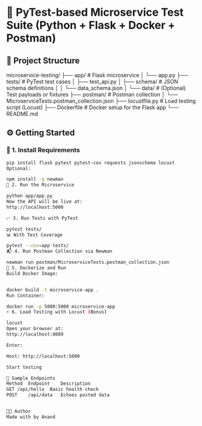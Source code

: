 # 🧪 PyTest-based Microservice Test Suite (Python + Flask + Docker + Postman)

## 🧱 Project Structure

microservice-testing/
├── app/ # Flask microservice
│ └── app.py
├── tests/ # PyTest test cases
│ ├── test_api.py
│ ├── schema/ # JSON schema definitions
│ │ └── data_schema.json
│ └── data/ # (Optional) Test payloads or fixtures
├── postman/ # Postman collection
│ └── MicroserviceTests.postman_collection.json
├── locustfile.py # Load testing script (Locust)
├── Dockerfile # Docker setup for the Flask app
└── README.md

## ⚙️ Getting Started

### 🔧 1. Install Requirements

```bash
pip install flask pytest pytest-cov requests jsonschema locust
Optional:

npm install -g newman
🚦 2. Run the Microservice

python app/app.py
Now the API will be live at:
http://localhost:5000

✅ 3. Run Tests with PyTest

pytest tests/
📊 With Test Coverage

pytest --cov=app tests/
📬 4. Run Postman Collection via Newman

newman run postman/MicroserviceTests.postman_collection.json
🐳 5. Dockerize and Run
Build Docker Image:


docker build -t microservice-app .
Run Container:

docker run -p 5000:5000 microservice-app
⚡ 6. Load Testing with Locust (Bonus)

locust
Open your browser at:
http://localhost:8089

Enter:

Host: http://localhost:5000

Start testing

🧪 Sample Endpoints
Method	Endpoint	Description
GET	/api/hello	Basic health check
POST	/api/data	Echoes posted data


👨‍💻 Author
Made with by Anand
